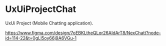 # UxUiProjectChat
UxUi Project (Mobile Chatting application).

https://www.figma.com/design/7oEBKLtheQLqr26AIdArT8/NexChatt?node-id=114-22&t=0gLl5oy66j9A6VGu-1
